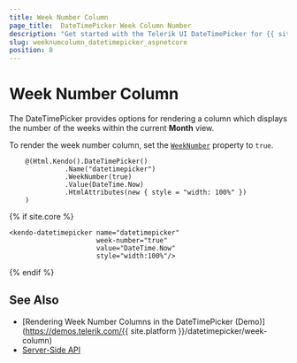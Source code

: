 ```yaml
---
title: Week Number Column
page_title:  DateTimePicker Week Column Number
description: "Get started with the Telerik UI DateTimePicker for {{ site.framework }} and learn how to render a column for the number of weeks within the current month."
slug: weeknumcolumn_datetimepicker_aspnetcore
position: 8
---
```


# Week Number Column

The DateTimePicker provides options for rendering a column which displays the number of the weeks within the current **Month** view.

To render the week number column, set the [`WeekNumber`](/api/Kendo.Mvc.UI.Fluent/DateTimePickerBuilder#weeknumbersystemboolean) property to `true`.

```HtmlHelper
    @(Html.Kendo().DateTimePicker()
              .Name("datetimepicker")
              .WeekNumber(true)
              .Value(DateTime.Now)
              .HtmlAttributes(new { style = "width: 100%" })
    )
```
{% if site.core %}
```TagHelper
<kendo-datetimepicker name="datetimepicker"
                      week-number="true"
                      value="DateTime.Now"
                      style="width:100%"/>
```
{% endif %}

## See Also

* [Rendering Week Number Columns in the DateTimePicker (Demo)](https://demos.telerik.com/{{ site.platform }}/datetimepicker/week-column)
* [Server-Side API](/api/datetimepicker)
